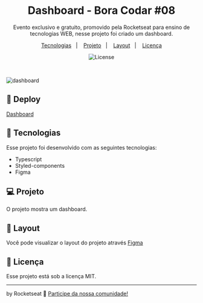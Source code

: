 <h1 align="center"> Dashboard - Bora Codar #08 </h1>

<p align="center">
Evento exclusivo e gratuito, promovido pela Rocketseat para ensino de tecnologias WEB, nesse projeto foi criado um dashboard.
</p>

<p align="center">
  <a href="#-tecnologias">Tecnologias</a>&nbsp;&nbsp;&nbsp;|&nbsp;&nbsp;&nbsp;
  <a href="#-projeto">Projeto</a>&nbsp;&nbsp;&nbsp;|&nbsp;&nbsp;&nbsp;
  <a href="#-layout">Layout</a>&nbsp;&nbsp;&nbsp;|&nbsp;&nbsp;&nbsp;
  <a href="#memo-licença">Licença</a>
</p>

<p align="center">
  <img alt="License" src="https://img.shields.io/static/v1?label=license&message=MIT&color=49AA26&labelColor=000000">
</p>

<br>




![dashboard](https://user-images.githubusercontent.com/104373308/231823392-79dab599-0f3c-4d1e-a2fe-f20862ea4fbe.png)



  
## 👾 Deploy

[Dashboard](https://dashboard-08.vercel.app/)

## 🚀 Tecnologias

Esse projeto foi desenvolvido com as seguintes tecnologias:

- Typescript
- Styled-components
- Figma


## 💻 Projeto

O projeto mostra um dashboard.

## 🔖 Layout

Você pode visualizar o layout do projeto através [Figma](https://www.figma.com/community/file/1210217615683203825)
 

## :memo: Licença

Esse projeto está sob a licença MIT.

---

by Rocketseat :wave: [Participe da nossa comunidade!](https://discord.gg/rocketseat)
